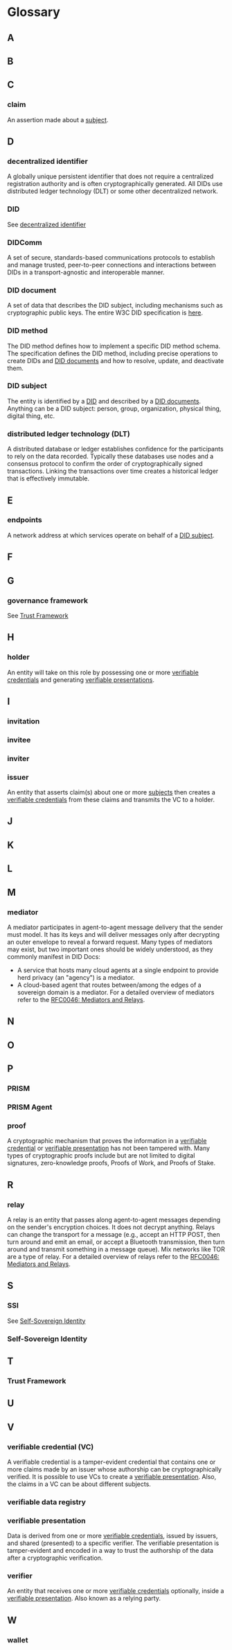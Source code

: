 # Glossary

## A

## B

## C
### claim
An assertion made about a [subject](/documentation/docs/concepts/glossary.md#did-subject).

## D
### decentralized identifier
A globally unique persistent identifier that does not require a centralized registration authority and is often cryptographically generated. All DIDs use distributed ledger technology (DLT) or some other decentralized network.

### DID
See [decentralized identifier](/documentation/docs/concepts/glossary.md#decentralized-identifer)

### DIDComm
A set of secure, standards-based communications protocols to establish and manage trusted, peer-to-peer connections and interactions between DIDs in a transport-agnostic and interoperable manner.

### DID document
A set of data that describes the DID subject, including mechanisms such as cryptographic public keys. The entire W3C DID specification is [here](https://www.w3.org/TR/did-spec-registries/).

### DID method
The DID method defines how to implement a specific DID method schema. The specification defines the DID method, including precise operations to create DIDs and [DID documents](/documentation/docs/concepts/glossary.md#did-document) and how to resolve, update, and deactivate them.

### DID subject
The entity is identified by a [DID](/documentation/docs/concepts/glossary.md#decentralized-identifer) and described by a [DID documents](/documentation/docs/concepts/glossary.md#did-document). Anything can be a DID subject: person, group, organization, physical thing, digital thing, etc.

### distributed ledger technology (DLT)
A distributed database or ledger establishes confidence for the participants to rely on the data recorded. Typically these databases use nodes and a consensus protocol to confirm the order of cryptographically signed transactions. Linking the transactions over time creates a historical ledger that is effectively immutable.

## E
### endpoints
A network address at which services operate on behalf of a [DID subject](/documentation/docs/concepts/glossary.md#did-subject).

## F

## G
### governance framework
See [Trust Framework](/documentation/docs/concepts/glossary.md#trust-framework)


## H
### holder
An entity will take on this role by possessing one or more [verifiable credentials](/documentation/docs/concepts/glossary.md#verifiable-credentials) and generating [verifiable presentations](/documentation/docs/concepts/glossary.md#verifiable-presentations).

## I
### invitation

### invitee

### inviter

### issuer
An entity that asserts claim(s) about one or more [subjects](/documentation/docs/concepts/glossary.md#did-subject) then creates a [verifiable credentials](/documentation/docs/concepts/glossary.md#verifiable-credentials) from these claims and transmits the VC to a holder.

## J

## K

## L

## M
### mediator
A mediator participates in agent-to-agent message delivery that the sender must model. It has its keys and will deliver messages only after decrypting an outer envelope to reveal a forward request. Many types of mediators may exist, but two important ones should be widely understood, as they commonly manifest in DID Docs:
- A service that hosts many cloud agents at a single endpoint to provide herd privacy (an "agency") is a mediator.
- A cloud-based agent that routes between/among the edges of a sovereign domain is a mediator.
For a detailed overview of mediators refer to the [RFC0046: Mediators and Relays](https://github.com/hyperledger/aries-rfcs/tree/main/concepts/0046-mediators-and-relays).

## N

## O

## P
### PRISM

### PRISM Agent

### proof
A cryptographic mechanism that proves the information in a [verifiable credential](/documentation/docs/concepts/glossary.md#verifiable-credentials) or [verifiable presentation](/documentation/docs/concepts/glossary.md#verifiable-presentation) has not been tampered with. Many types of cryptographic proofs include but are not limited to digital signatures, zero-knowledge proofs, Proofs of Work, and Proofs of Stake.


## R
### relay
A relay is an entity that passes along agent-to-agent messages depending on the sender's encryption choices. It does not decrypt anything. Relays can change the transport for a message (e.g., accept an HTTP POST, then turn around and emit an email, or accept a Bluetooth transmission, then turn around and transmit something in a message queue). Mix networks like TOR are a type of relay.
For a detailed overview of relays refer to the [RFC0046: Mediators and Relays](https://github.com/hyperledger/aries-rfcs/tree/main/concepts/0046-mediators-and-relays).


## S
### SSI
See [Self-Sovereign Identity](/documentation/docs/concepts/glossary.md#self-sovereign-identity)

### Self-Sovereign Identity

## T
### Trust Framework

## U

## V

### verifiable credential (VC)
A verifiable credential is a tamper-evident credential that contains one or more claims made by an issuer whose authorship can be cryptographically verified. It is possible to use VCs to create a [verifiable presentation](/documentation/docs/concepts/glossary.md#verifiable-presentation). Also, the claims in a VC can be about different subjects.

### verifiable data registry

### verifiable presentation
Data is derived from one or more [verifiable credentials](/documentation/docs/concepts/glossary.md#verifiable-credential), issued by issuers, and shared (presented) to a specific verifier. The verifiable presentation is tamper-evident and encoded in a way to trust the authorship of the data after a cryptographic verification. 

### verifier
An entity that receives one or more [verifiable credentials](/documentation/docs/concepts/glossary.md#verifiable-credential) optionally, inside a [verifiable presentation](/documentation/docs/concepts/glossary.md#verifiable-presentation). Also known as a relying party.

## W
### wallet
